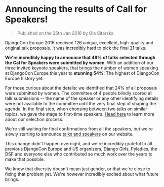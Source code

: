 # Announcing the results of Call for Speakers!

> Published on the 25th Jan 2016 by Ola Sitarska

DjangoCon Europe 2016 received 126 unique, excellent, high-quality and original
talk proposals. It was incredibly hard to pick the final 21 talks.

**We're incredibly happy to announce that 48% of talks selected through the
Cal for Speakers were submitted by women**. With an addition of our three invited
keynote speakers, that brings the number of women speaking at DjangoCon Europe
this year to **stunning 54%**! The highest of DjangoCon Europe history yet.

For those curious about the details: we identified that 24% of all proposals
were submitted by women. The committee of 4 people blindly scored all talk
submissions -- the name of the speaker or any other identifying details were
not available to the committee until the very final step of shaping the agenda.
In the final step, when choosing between two talks on similar topics, we gave
the stage to first-time speakers. [Head here](/cfp/) to learn more about our
selection process.

We're still waiting for final confirmations from all the speakers, but we're
slowly starting to announce [talks and speakers](/speakers/) on our website.

This change didn't happen overnight, and we're incredibly grateful to all
previous DjangoCon Europe and US organizers, Django Girls, Pyladies, the DSF
and everyone else who contributed so much work over the years to make that possible.

We know that diversity doesn't mean just gender, or that we're close to fixing
that problem yet. We're however incredibly excited about what future brings.
